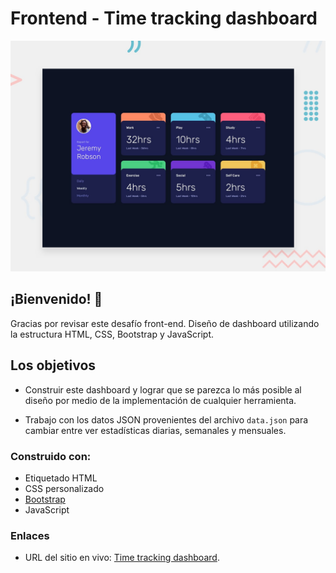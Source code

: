 # Frontend - Time tracking dashboard

![Design preview for the Time tracking dashboard coding challenge](./design/desktop-preview.jpg)

## ¡Bienvenido! 👋

Gracias por revisar este desafío front-end. Diseño de dashboard utilizando la estructura HTML, CSS, Bootstrap y JavaScript.

## Los objetivos

- Construir este dashboard y lograr que se parezca lo más posible al diseño por medio de la implementación de cualquier herramienta.

- Trabajo con los datos JSON provenientes del archivo `data.json` para cambiar entre ver estadísticas diarias, semanales y mensuales.

### Construido con:

- Etiquetado HTML
- CSS personalizado
- [Bootstrap](https://getbootstrap.com/)
- JavaScript

### Enlaces
- URL del sitio en vivo: [Time tracking dashboard](https://jos3-lu1s.github.io/Time-tracking-dashboard/).
